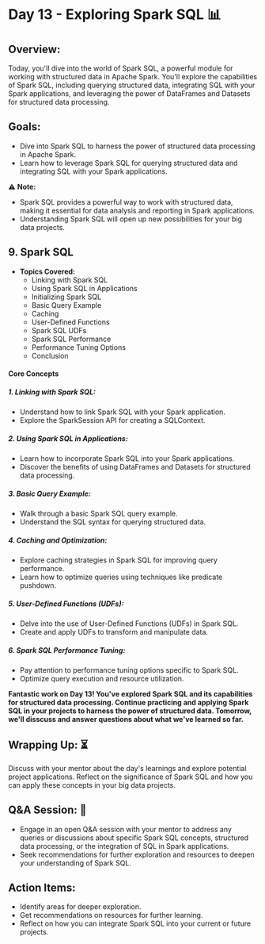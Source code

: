 # Day 13 - Exploring Spark SQL :bar_chart:

## Overview:
Today, you'll dive into the world of Spark SQL, a powerful module for working with structured data in Apache Spark. You'll explore the capabilities of Spark SQL, including querying structured data, integrating SQL with your Spark applications, and leveraging the power of DataFrames and Datasets for structured data processing.

## **Goals:**
- Dive into Spark SQL to harness the power of structured data processing in Apache Spark.
- Learn how to leverage Spark SQL for querying structured data and integrating SQL with your Spark applications.

:warning: **Note:**
- Spark SQL provides a powerful way to work with structured data, making it essential for data analysis and reporting in Spark applications.
- Understanding Spark SQL will open up new possibilities for your big data projects.


## 9. Spark SQL

- **Topics Covered:**
  - Linking with Spark SQL
  - Using Spark SQL in Applications
  - Initializing Spark SQL
  - Basic Query Example
  - Caching
  - User-Defined Functions
  - Spark SQL UDFs
  - Spark SQL Performance
  - Performance Tuning Options
  - Conclusion

#### Core Concepts

##### 1. **Linking with Spark SQL:**
   - Understand how to link Spark SQL with your Spark application.
   - Explore the SparkSession API for creating a SQLContext.

##### 2. **Using Spark SQL in Applications:**
   - Learn how to incorporate Spark SQL into your Spark applications.
   - Discover the benefits of using DataFrames and Datasets for structured data processing.

##### 3. **Basic Query Example:**
   - Walk through a basic Spark SQL query example.
   - Understand the SQL syntax for querying structured data.

##### 4. **Caching and Optimization:**
   - Explore caching strategies in Spark SQL for improving query performance.
   - Learn how to optimize queries using techniques like predicate pushdown.

##### 5. **User-Defined Functions (UDFs):**
   - Delve into the use of User-Defined Functions (UDFs) in Spark SQL.
   - Create and apply UDFs to transform and manipulate data.

##### 6. **Spark SQL Performance Tuning:**
   - Pay attention to performance tuning options specific to Spark SQL.
   - Optimize query execution and resource utilization.


**Fantastic work on Day 13! You've explored Spark SQL and its capabilities for structured data processing. Continue practicing and applying Spark SQL in your projects to harness the power of structured data. Tomorrow, we'll disscuss and answer questions about what we've learned so far.**

## **Wrapping Up:** :hourglass_flowing_sand:
Discuss with your mentor about the day's learnings and explore potential project applications. Reflect on the significance of Spark SQL and how you can apply these concepts in your big data projects.

## **Q&A Session:** :raising_hand:
- Engage in an open Q&A session with your mentor to address any queries or discussions about specific Spark SQL concepts, structured data processing, or the integration of SQL in Spark applications.
- Seek recommendations for further exploration and resources to deepen your understanding of Spark SQL.

## **Action Items:**
- Identify areas for deeper exploration.
- Get recommendations on resources for further learning.
- Reflect on how you can integrate Spark SQL into your current or future projects.

